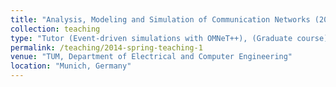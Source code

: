 ```yaml
---
title: "Analysis, Modeling and Simulation of Communication Networks (2015-2017)"
collection: teaching
type: "Tutor (Event-driven simulations with OMNeT++), (Graduate course)"
permalink: /teaching/2014-spring-teaching-1
venue: "TUM, Department of Electrical and Computer Engineering"
location: "Munich, Germany"
---
```

